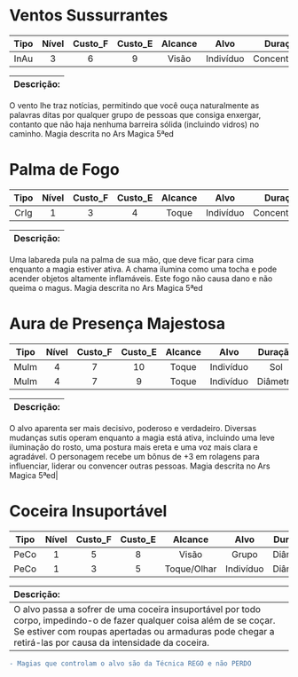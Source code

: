 # Ventos Sussurrantes 
Tipo   | Nível | Custo_F | Custo_E | Alcance |    Alvo   |    Duração    | Dano
:----: | :---: | :---:   | :---:   | :---:   | :------:  | :-----------: | :---:
InAu   |  3    |   6     |   9     |  Visão  | Indivíduo | Concentração  |  NA 

**Descrição:** |
:-------------------------------------------------------------------|
O vento lhe traz notícias, permitindo que você ouça naturalmente as palavras ditas por qualquer grupo de pessoas que consiga enxergar, contanto que não haja nenhuma barreira sólida (incluindo vidros) no caminho.
Magia descrita no Ars Magica 5ªed

# Palma de Fogo
Tipo   | Nível | Custo_F | Custo_E | Alcance |    Alvo   |    Duração    | Dano
:----: | :---: | :---:   | :---:   | :---:   | :------:  | :-----------: | :---:
CrIg   |  1    |   3     |   4     |  Toque  | Indivíduo | Concentração  |  NA 

**Descrição:** |
:-------------------------------------------------------------------|
Uma labareda pula na palma de sua mão, que deve ficar para cima enquanto a magia estiver ativa. A chama ilumina como uma tocha e pode acender objetos altamente inflamáveis. Este fogo não causa dano e não queima o magus.
Magia descrita no Ars Magica 5ªed

# Aura de Presença Majestosa
Tipo   | Nível | Custo_F | Custo_E | Alcance |    Alvo   |    Duração    | Dano
:----: | :---: | :---:   | :---:   | :---:   | :------:  | :-----------: | :---:
MuIm   |  4    |   7     |   10    |  Toque  | Indivíduo |      Sol      |  NA 
MuIm   |  4    |   7     |   9     |  Toque  | Indivíduo |    Diâmetro   |  NA

**Descrição:** |
:-------------------------------------------------------------------|
O alvo aparenta ser mais decisivo, poderoso e verdadeiro. Diversas mudanças sutis operam enquanto a magia está ativa, incluindo uma leve iluminação do rosto, uma postura mais ereta e uma voz mais clara e agradável. O personagem recebe um bônus de +3 em rolagens para influenciar, liderar ou convencer outras pessoas.
Magia descrita no Ars Magica 5ªed|

# Coceira Insuportável
Tipo   | Nível | Custo_F | Custo_E |  Alcance  |    Alvo   |    Duração    | Dano
:----: | :---: | :---:   | :---:   |  :---:    | :------:  | :-----------: | :---:
PeCo   |  1    |   5     |   8     |   Visão   |   Grupo   |    Diâmetro   |  NA 
PeCo   |  1    |   3     |   5     |Toque/Olhar| Indivíduo |    Diâmetro   |  NA 

**Descrição:** |
:-------------------------------------------------------------------|
O alvo passa a sofrer de uma coceira insuportável por todo corpo, impedindo-o de fazer qualquer coisa além de se coçar. Se estiver com roupas apertadas ou armaduras pode chegar a retirá-las por causa da intensidade da coceira.|

```diff
- Magias que controlam o alvo são da Técnica REGO e não PERDO
```




